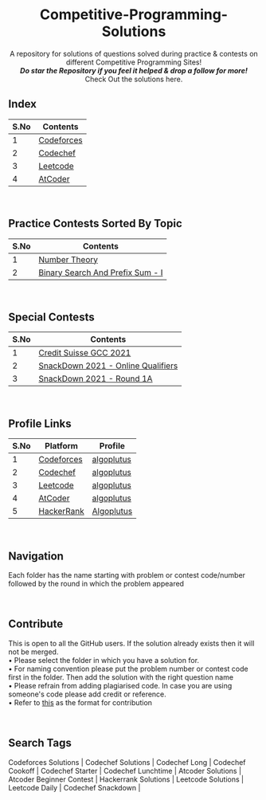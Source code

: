 <h1 align="middle"> Competitive-Programming-Solutions </h1>
<p align ="middle"> A repository for solutions of questions solved during practice & contests on different Competitive Programming Sites! <br>
<b><i>Do star the Repository if you feel it helped & drop a follow for more!</b></i><br>
Check Out the solutions here. <br></p>

## Index
| S.No | Contents |
| ------- | --- |
| 1 | [Codeforces](https://github.com/algoplutus1708/Competitive-Programming-Solutions/tree/main/Codeforces) |
| 2 | [Codechef](https://github.com/algoplutus1708/Competitive-Programming-Solutions/tree/main/Codechef)|
| 3 | [Leetcode](https://github.com/algoplutus1708/Competitive-Programming-Solutions/tree/main/LeetCode) |
| 4 | [AtCoder](https://github.com/algoplutus1708/Competitive-Programming-Solutions/tree/main/AtCoder)|

<br>

## Practice Contests Sorted By Topic
| S.No | Contents |
| ------- | --- |
| 1 | [Number Theory](https://github.com/algoplutus1708/Competitive-Programming-Solutions/tree/main/Practice%20Questions/Number%20Theory) |
| 2 | [Binary Search And Prefix Sum - I](https://github.com/algoplutus1708/Competitive-Programming-Solutions/tree/main/Practice%20Questions/Binary%20Search%201)|

<br>

## Special Contests
| S.No | Contents |
| ------- | --- |
| 1 | [Credit Suisse GCC 2021](https://github.com/bhaumikmaan/Credit-Suisse-GCC-2021-Solutions)|
| 2 | [SnackDown 2021 - Online Qualifiers](https://github.com/algoplutus1708/Competitive-Programming-Solutions/tree/main/Special%20Events/SnackDown%202021%20-%20Online%20Qualifiers)|
| 3 | [SnackDown 2021 - Round 1A](https://github.com/algoplutus1708/Competitive-Programming-Solutions/tree/main/Special%20Events/SnackDown%202021%20-%20Round%201A)|

<br>

## Profile Links
| S.No | Platform | Profile |
| ------- | ------- | ------- | 
| 1 | [Codeforces](http://codeforces.com/) | [algoplutus](https://codeforces.com/profile/algoplutus) | 
| 2 | [Codechef](https://www.codechef.com/)| [algoplutus](https://www.codechef.com/users/algoplutus) | 
| 3 | [Leetcode](https://leetcode.com/) | [algoplutus](https://leetcode.com/algoplutus/) | 
| 4 | [AtCoder](https://atcoder.jp/) | [algoplutus](https://atcoder.jp/users/algoplutus) | 
| 5 | [HackerRank](https://www.hackerrank.com/dashboard) | [Algoplutus](https://www.hackerrank.com/Algoplutus) |

<br>

## Navigation
Each folder has the name starting with problem or contest code/number followed by the round in which the problem appeared

<br>

## Contribute
This is open to all the GitHub users. If the solution already exists then it will not be merged. <br> 
• Please select the folder in which you have a solution for. <br>
• For naming convention please put the problem number or contest code first in the folder. Then add the solution with the right question name <br>
• Please refrain from adding plagiarised code. In case you are using someone's code please add credit or reference. <br>
• Refer to [this](https://github.com/algoplutus1708/Competitve-Programming-Solutions/blob/main/Codeforces/Z%20Format.cpp) as the format for contribution

<br>

## Search Tags
Codeforces Solutions | Codechef Solutions | Codechef Long | Codechef Cookoff | Codechef Starter | Codechef Lunchtime | Atcoder Solutions | Atcoder Beginner Contest | Hackerrank Solutions | Leetcode Solutions | Leetcode Daily | Codechef Snackdown | 

